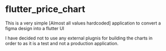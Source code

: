 # flutter_price_chart



This is a very simple [Almost all values hardcoded] application to convert a figma
design into a flutter UI

I have decided not to use any external plugnis for building the charts in order to
as it is a test and not a production application.
